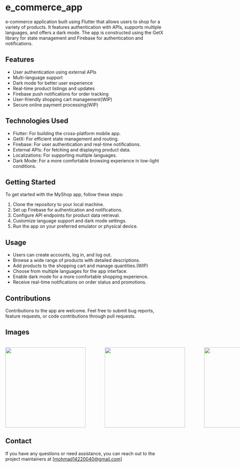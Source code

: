 # e_commerce_app

e-commerce application built using Flutter that allows users to shop for a variety of products. It features authentication with APIs, supports multiple languages, and offers a dark mode. The app is constructed using the GetX library for state management and Firebase for authentication and notifications.

## Features

- User authentication using external APIs
- Multi-language support
- Dark mode for better user experience
- Real-time product listings and updates
- Firebase push notifications for order tracking
- User-friendly shopping cart management(WIP)
- Secure online payment processing(WIP)

## Technologies Used

- Flutter: For building the cross-platform mobile app.
- GetX: For efficient state management and routing.
- Firebase: For user authentication and real-time notifications.
- External APIs: For fetching and displaying product data.
- Localizations: For supporting multiple languages.
- Dark Mode: For a more comfortable browsing experience in low-light conditions.

## Getting Started

To get started with the MyShop app, follow these steps:

1. Clone the repository to your local machine.
2. Set up Firebase for authentication and notifications.
3. Configure API endpoints for product data retrieval.
4. Customize language support and dark mode settings.
5. Run the app on your preferred emulator or physical device.

## Usage

- Users can create accounts, log in, and log out.
- Browse a wide range of products with detailed descriptions.
- Add products to the shopping cart and manage quantities.(WIP)
- Choose from multiple languages for the app interface.
- Enable dark mode for a more comfortable shopping experience.
- Receive real-time notifications on order status and promotions.

## Contributions

Contributions to the app are welcome. Feel free to submit bug reports, feature requests, or code contributions through pull requests.

## Images
<br>
<div style="display: flex; flex-direction: row; gap: 60px;">
  <img height="250px" src="https://i.postimg.cc/hvhZRhpT/Screenshot-1696551706.png"></img>
  <img height="250px" src="file:///C:/Users/Mohamed/Desktop/Screenshot_1696551741.png"></img>
  <img height="250px" src="https://i.postimg.cc/hvhZRhpT/Screenshot-1696551706.png"></img>
  <img height="250px" src="https://i.postimg.cc/hvhZRhpT/Screenshot-1696551706.png"></img>
  <img height="250px" src="https://i.postimg.cc/hvhZRhpT/Screenshot-1696551706.png"></img>
</div>

## Contact
If you have any questions or need assistance, you can reach out to the project maintainers at [mohmad14220040@gmail.com]

